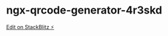 # ngx-qrcode-generator-4r3skd

[Edit on StackBlitz ⚡️](https://stackblitz.com/edit/ngx-qrcode-generator-4r3skd)